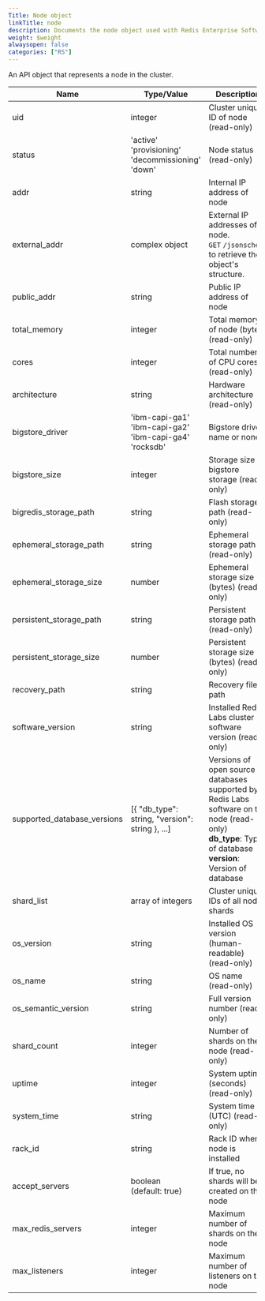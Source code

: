 ```yaml
---
Title: Node object
linkTitle: node
description: Documents the node object used with Redis Enterprise Software REST API calls.
weight: $weight
alwaysopen: false
categories: ["RS"]
---
```


An API object that represents a node in the cluster.

| Name | Type/Value | Description |
|------|------------|-------------|
| uid                | integer         | Cluster unique ID of node (read-only) |
| status             | 'active'<br />'provisioning'<br />'decommissioning'<br />'down' | Node status (read-only) |
| addr               | string          | Internal IP address of node  |
| external_addr      | complex object  | External IP addresses of node. `GET`&nbsp;`/jsonschema` to retrieve the object's structure. |
| public_addr        | string          | Public IP address of node    |
| total_memory       | integer         | Total memory of node (bytes) (read-only) |
| cores              | integer         | Total number of CPU cores (read-only) |
| architecture       | string          | Hardware architecture (read-only) |
| bigstore_driver    | 'ibm-capi-ga1'<br />'ibm-capi-ga2'<br />'ibm-capi-ga4'<br />'rocksdb' | Bigstore driver name or none |
| bigstore_size      | integer         | Storage size of bigstore storage (read-only) |
| bigredis_storage_path | string       | Flash storage path (read-only) |
| ephemeral_storage_path | string      | Ephemeral storage path (read-only) |
| ephemeral_storage_size | number     | Ephemeral storage size (bytes) (read-only) |
| persistent_storage_path | string     | Persistent storage path (read-only) |
| persistent_storage_size | number    | Persistent storage size (bytes) (read- only) |
| recovery_path      | string          | Recovery files path          |
| software_version   | string          | Installed Redis Labs cluster software version (read-only) |
| supported_database_versions | [{ "db_type": string, "version": string }, ...] | Versions of open source databases supported by Redis Labs software on the node (read-only)<br />**db_type**: Type of database<br />**version**: Version of database |
| shard_list         | array of integers | Cluster unique IDs of all node shards |
| os_version         | string          | Installed OS version (human-readable) (read-only) |
| os_name            | string          | OS name (read-only)     |
| os_semantic_version | string         | Full version number (read-only) |
| shard_count        | integer         | Number of shards on the node (read-only) |
| uptime             | integer         | System uptime (seconds) (read-only) |
| system_time        | string          | System time (UTC) (read-only) |
| rack_id            | string          | Rack ID where node is installed |
| accept_servers     | boolean (default:&nbsp;true) | If true, no shards will be created on the node |
| max_redis_servers  | integer         | Maximum number of shards on the node |
| max_listeners      | integer         | Maximum number of listeners on the node |
